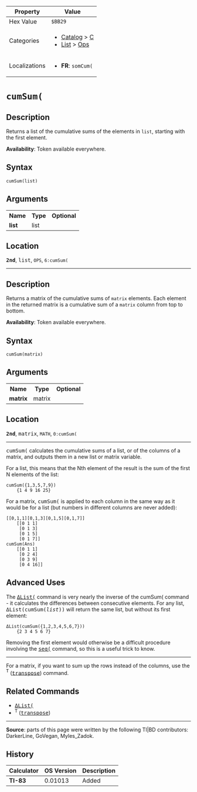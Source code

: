 | Property      | Value |
|---------------|-------|
| Hex Value     | `$BB29`|
| Categories    | <ul><li>[Catalog](<../categories/Catalog.md>) > [C](<../categories/Catalog.md#C>)</li><li>[List](<../categories/List.md>) > [Ops](<../categories/List.md#Ops>)</li></ul> |
| Localizations | <ul><li><b>FR</b>: `somCum(`</li></ul> |

# `cumSum(`

## Description
Returns a list of the cumulative sums of the elements in `list`, starting with the first element.


<b>Availability</b>: Token available everywhere.

## Syntax
`cumSum(list)`

## Arguments
<table>
<tr><th>Name</th><th>Type</th><th>Optional</th></tr>

<tr><td><b>list</b></td><td>list</td><td></td></tr>

</table>

## Location
<tt><kbd><b>2nd</b></kbd></tt>, <kbd>list</kbd>, `OPS`, `6:cumSum(`
<hr>

## Description
Returns a matrix of the cumulative sums of `matrix` elements. Each element in the returned matrix is a cumulative sum of a `matrix` column from top to bottom.


<b>Availability</b>: Token available everywhere.

## Syntax
`cumSum(matrix)`

## Arguments
<table>
<tr><th>Name</th><th>Type</th><th>Optional</th></tr>

<tr><td><b>matrix</b></td><td>matrix</td><td></td></tr>

</table>

## Location
<tt><kbd><b>2nd</b></kbd></tt>, <kbd>matrix</kbd>, `MATH`, `0:cumSum(`
<hr>

<tt>cumSum(</tt> calculates the cumulative sums of a list, or of the columns of a matrix, and outputs them in a new list or matrix variable.

For a list, this means that the Nth element of the result is the sum of the first N elements of the list:

```ti-basic
cumSum({1,3,5,7,9})
    {1 4 9 16 25}
```

For a matrix, <tt>cumSum(</tt> is applied to each column in the same way as it would be for a list (but numbers in different columns are never added):

```ti-basic
[[0,1,1][0,1,3][0,1,5][0,1,7]]
    [[0 1 1]
     [0 1 3]
     [0 1 5]
     [0 1 7]]
cumSum(Ans)
    [[0 1 1]
     [0 2 4]
     [0 3 9]
     [0 4 16]]
```

## Advanced Uses

The <tt><a href="ΔList(.md">ΔList(</a></tt> command is very nearly the inverse of the cumSum( command - it calculates the differences between consecutive elements. For any list, <tt>ΔList(cumSum(<em>list</em>))</tt> will return the same list, but without its first element:

```ti-basic
ΔList(cumSum({1,2,3,4,5,6,7}))
    {2 3 4 5 6 7}
```

Removing the first element would otherwise be a difficult procedure involving the <tt><a href="seq(.md">seq(</a></tt> command, so this is a useful trick to know.

* * *

For a matrix, if you want to sum up the rows instead of the columns, use the <tt><sup>T</sup></tt> (<tt><a href="transpose.md">transpose</a></tt>) command.

## Related Commands

*   <tt><a href="ΔList(.md">ΔList(</a></tt>
*   <tt><sup>T</sup></tt> (<tt><a href="transpose.md">transpose</a></tt>)

* * *

**Source**: parts of this page were written by the following TI|BD contributors: DarkerLine, GoVegan, Myles_Zadok.

## History
| Calculator | OS Version | Description |
|------------|------------|-------------|
| <b>TI-83</b> | 0.01013 | Added |


